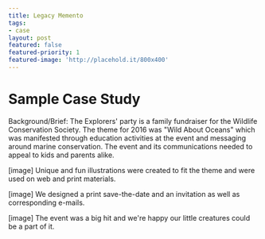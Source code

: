```yaml
---
title: Legacy Memento
tags:
- case
layout: post
featured: false
featured-priority: 1
featured-image: 'http://placehold.it/800x400'
---
```


# Sample Case Study

Background/Brief: The Explorers' party is a family fundraiser for the Wildlife Conservation Society. The theme for 2016 was "Wild About Oceans" which was manifested through education activities at the event and messaging around marine conservation. The event and its communications needed to appeal to kids and parents alike.

[image]
Unique and fun illustrations were created to fit the theme and were used on web and print materials.

[image]
We designed a print save-the-date and an invitation as well as corresponding e-mails.

[image]
The event was a big hit and we're happy our little creatures could be a part of it.
